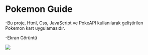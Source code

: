 #  Pokemon Guide


-Bu proje, Html, Css, JavaScript ve PokeAPI kullanılarak geliştirilen Pokemon kart uygulamasıdır.


-Ekran Görüntü


<img src="screen.gif"/>